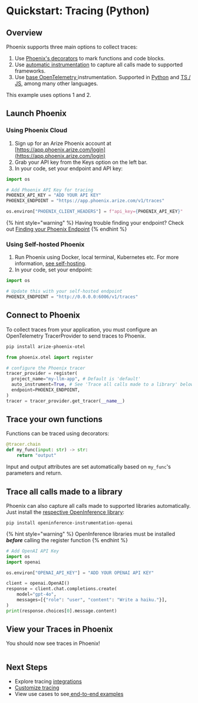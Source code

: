 # Quickstart: Tracing (Python)

## Overview

Phoenix supports three main options to collect traces:

1. Use [Phoenix's decorators](../how-to-tracing/setup-tracing/instrument-python.md) to mark functions and code blocks.
2. Use [automatic instrumentation](../integrations-tracing/) to capture all calls made to supported frameworks.
3. Use [base OpenTelemetry ](../how-to-tracing/setup-tracing/custom-spans.md)instrumentation. Supported in [Python](../how-to-tracing/setup-tracing/custom-spans.md) and [TS / JS](../how-to-tracing/setup-tracing/javascript.md), among many other languages.

This example uses options 1 and 2.

## Launch Phoenix

### Using Phoenix Cloud

1. Sign up for an Arize Phoenix account at [https://app.phoenix.arize.com/login](https://app.phoenix.arize.com/login)
2. Grab your API key from the Keys option on the left bar.
3. In your code, set your endpoint and API key:

```python
import os

# Add Phoenix API Key for tracing
PHOENIX_API_KEY = "ADD YOUR API KEY"
PHOENIX_ENDPOINT = "https://app.phoenix.arize.com/v1/traces"

os.environ["PHOENIX_CLIENT_HEADERS"] = f"api_key={PHOENIX_API_KEY}"
```

{% hint style="warning" %}
Having trouble finding your endpoint? Check out [Finding your Phoenix Endpoint](https://docs.arize.com/phoenix/learn/faqs/what-is-my-phoenix-endpoint)
{% endhint %}

### Using Self-hosted Phoenix

1. Run Phoenix using Docker, local terminal, Kubernetes etc. For more information, [see self-hosting](https://app.gitbook.com/o/-MB4weB2E-qpBe07nmSL/s/0gWR4qoGzdz04iSgPlsU/).
2. In your code, set your endpoint:

```python
import os

# Update this with your self-hosted endpoint
PHOENIX_ENDPOINT = "http://0.0.0.0:6006/v1/traces"
```

## Connect to Phoenix <a href="#connect-your-app" id="connect-your-app"></a>

To collect traces from your application, you must configure an OpenTelemetry TracerProvider to send traces to Phoenix.&#x20;

```bash
pip install arize-phoenix-otel
```

```python
from phoenix.otel import register

# configure the Phoenix tracer
tracer_provider = register(
  project_name="my-llm-app", # Default is 'default'
  auto_instrument=True, # See 'Trace all calls made to a library' below
  endpoint=PHOENIX_ENDPOINT,
)
tracer = tracer_provider.get_tracer(__name__)
```

## Trace your own functions

Functions can be traced using decorators:

```python
@tracer.chain
def my_func(input: str) -> str:
    return "output"
```

Input and output attributes are set automatically based on `my_func`'s parameters and return.

## Trace all calls made to a library

Phoenix can also capture all calls made to supported libraries automatically. Just install the [respective OpenInference library](../integrations-tracing/):

```
pip install openinference-instrumentation-openai
```

{% hint style="warning" %}
OpenInference libraries must be installed _**before**_ calling the register function
{% endhint %}

```python
# Add OpenAI API Key
import os
import openai

os.environ["OPENAI_API_KEY"] = "ADD YOUR OPENAI API KEY"

client = openai.OpenAI()
response = client.chat.completions.create(
    model="gpt-4o",
    messages=[{"role": "user", "content": "Write a haiku."}],
)
print(response.choices[0].message.content)
```

## View your Traces in Phoenix

You should now see traces in Phoenix!

<figure><img src="../../.gitbook/assets/Screenshot 2024-10-29 at 2.51.24 PM.png" alt=""><figcaption></figcaption></figure>

## Next Steps

* Explore tracing [integrations](../integrations-tracing/)
* [Customize tracing](../how-to-tracing/)
* View use cases to see[ end-to-end examples](https://docs.arize.com/phoenix/cookbook/guide)
